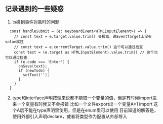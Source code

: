 ## 记录遇到的一些疑惑
1. ts碰到事件对象时的问题
```
  const handleSubmit = (e: KeyboardEvent<HTMLInputElement>) => {
    // const text = e.target.value.trim() 会报错，说EventTarget上没有value属性
    // const text = e.currentTarget.value.trim() 这个可以通过检查
    const text = (e.target as HTMLInputElement).value.trim() // 这个也可以通过检查
    if (e.code === 'Enter') {
      onSave(text);
      if (newTodo) {
        setText('');
      }
    }
  }
```
2. type和interface声明按理来说都不能取一个变量的值，但是有时候import进来一个变量有时候又不会报错
   比如一个文件export出一个变量A=1
   import 这个A后不能在type声明里使用，但是在enum里可以使用
   目前知道的解答是，使用外部引入声明declare，或者将类型作为配置从外部导入